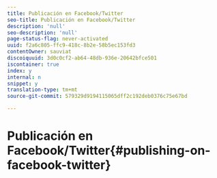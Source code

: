 ```yaml
---
title: Publicación en Facebook/Twitter
seo-title: Publicación en Facebook/Twitter
description: 'null'
seo-description: 'null'
page-status-flag: never-activated
uuid: f2a6c805-ffc9-418c-8b2e-58b5ec153fd3
contentOwner: sauviat
discoiquuid: 3d0c0cf2-ab64-48db-936e-20642bfce501
iscontainer: true
index: y
internal: n
snippet: y
translation-type: tm+mt
source-git-commit: 579329d9194115065dff2c192deb0376c75e67bd

---
```



# Publicación en Facebook/Twitter{#publishing-on-facebook-twitter}

